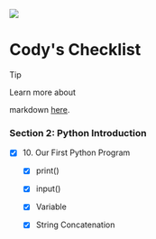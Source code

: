 ![](https://user-images.githubusercontent.com/76246537/218339633-d285c55c-5388-4c30-a38a-06cf3cbaee5d.png)

# Cody's Checklist

> [!TIP]
> Learn more about
>
markdown [here](https://docs.github.com/en/get-started/writing-on-github/getting-started-with-writing-and-formatting-on-github/basic-writing-and-formatting-syntax).

### Section 2: Python Introduction

- [x] 10\. Our First Python Program
    - [x] print()
    - [x] input()
    - [x] Variable
    - [x] String Concatenation


